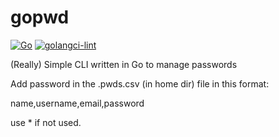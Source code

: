 # gopwd
[![Go](https://github.com/nullzeiger/gopwd/actions/workflows/go.yml/badge.svg)](https://github.com/nullzeiger/gopwd/actions/workflows/go.yml)
[![golangci-lint](https://github.com/nullzeiger/gopwd/actions/workflows/golangci-lint.yml/badge.svg)](https://github.com/nullzeiger/gopwd/actions/workflows/golangci-lint.yml)

(Really) Simple CLI written in Go to manage passwords

Add password in the .pwds.csv (in home dir) file in this format:

name,username,email,password

use * if not used.
